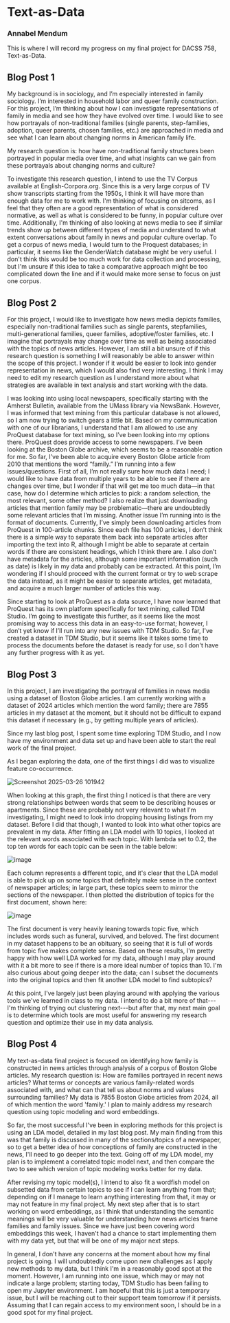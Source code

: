 # Text-as-Data 
### Annabel Mendum
This is where I will record my progress on my final project for DACSS 758, Text-as-Data. 

## Blog Post 1 
My background is in sociology, and I’m especially interested in family sociology. I’m interested in household labor and queer family construction. For this project, I’m thinking about how I can investigate representations of family in media and see how they have evolved over time. I would like to see how portrayals of non-traditional families (single parents, step-families, adoption, queer parents, chosen families, etc.) are approached in media and see what I can learn about changing norms in American family life. 

My research question is: how have non-traditional family structures been portrayed in popular media over time, and what insights can we gain from these portrayals about changing norms and culture? 

To investigate this research question, I intend to use the TV Corpus available at English-Corpora.org. Since this is a very large corpus of TV show transcripts starting from the 1950s, I think it will have more than enough data for me to work with. I'm thinking of focusing on sitcoms, as I feel that they often are a good representation of what is considered normative, as well as what is considered to be funny, in popular culture over time. Additionally, I'm thinking of also looking at news media to see if similar trends show up between different types of media and understand to what extent conversations about family in news and popular culture overlap. To get a corpus of news media, I would turn to the Proquest databases; in particular, it seems like the GenderWatch database might be very useful. I don't think this would be too much work for data collection and processing, but I'm unsure if this idea to take a comparative approach might be too complicated down the line and if it would make more sense to focus on just one corpus. 


## Blog Post 2 
For this project, I would like to investigate how news media depicts families, especially non-traditional families such as single parents, stepfamilies, multi-generational families, queer families, adoptive/foster families, etc. I imagine that portrayals may change over time as well as being associated with the topics of news articles. However, I am still a bit unsure of if this research question is something I will reasonably be able to answer within the scope of this project. I wonder if it would be easier to look into gender representation in news, which I would also find very interesting. I think I may need to edit my research question as I understand more about what strategies are available in text analysis and start working with the data. 

I was looking into using local newspapers, specifically starting with the Amherst Bulletin, available from the UMass library via NewsBank. However, I was informed that text mining from this particular database is not allowed, so I am now trying to switch gears a little bit. Based on my communication with one of our librarians, I understand that I am allowed to use any ProQuest database for text mining, so I’ve been looking into my options there. ProQuest does provide access to some newspapers. I’ve been looking at the Boston Globe archive, which seems to be a reasonable option for me. So far, I’ve been able to acquire every Boston Globe article from 2010 that mentions the word “family.” I’m running into a few issues/questions. First of all, I’m not really sure how much data I need; I would like to have data from multiple years to be able to see if there are changes over time, but I wonder if that will get me too much data—in that case, how do I determine which articles to pick: a random selection, the most relevant, some other method? I also realize that just downloading articles that mention family may be problematic—there are undoubtedly some relevant articles that I’m missing. Another issue I’m running into is the format of documents. Currently, I’ve simply been downloading articles from ProQuest in 100-article chunks. Since each file has 100 articles, I don’t think there is a simple way to separate them back into separate articles after importing the text into R, although I might be able to separate at certain words if there are consistent headings, which I think there are. I also don’t have metadata for the articles, although some important information (such as date) is likely in my data and probably can be extracted. At this point, I’m wondering if I should proceed with the current format or try to web scrape the data instead, as it might be easier to separate articles, get metadata, and acquire a much larger number of articles this way. 

Since starting to look at ProQuest as a data source, I have now learned that ProQuest has its own platform specifically for text mining, called TDM Studio. I’m going to investigate this further, as it seems like the most promising way to access this data in an easy-to-use format; however, I don’t yet know if I’ll run into any new issues with TDM Studio. So far, I've created a dataset in TDM Studio, but it seems like it takes some time to process the documents before the dataset is ready for use, so I don't have any further progress with it as yet. 

## Blog Post 3
In this project, I am investigating the portrayal of families in news media using a dataset of Boston Globe articles. I am currently working with a dataset of 2024 articles which mention the word family; there are 7855 articles in my dataset at the moment, but it should not be difficult to expand this dataset if necessary (e.g., by getting multiple years of articles). 

Since my last blog post, I spent some time exploring TDM Studio, and I now have my environment and data set up and have been able to start the real work of the final project. 

As I began exploring the data, one of the first things I did was to visualize feature co-occurrence. 

![Screenshot 2025-03-26 101942](https://github.com/user-attachments/assets/6796ecb3-d40b-4fa9-a489-1765586dce11)


When looking at this graph, the first thing I noticed is that there are very strong relationships between words that seem to be describing houses or apartments. Since these are probably not very relevant to what I'm investigating, I might need to look into dropping housing listings from my dataset. Before I did that though, I wanted to look into what other topics are prevalent in my data. After fitting an LDA model with 10 topics, I looked at the relevant words associated with each topic. With lambda set to 0.2, the top ten words for each topic can be seen in the table below: 

![image](https://github.com/user-attachments/assets/8734b143-ec2e-47a8-9a51-4cea786b1453)


Each column represents a different topic, and it's clear that the LDA model is able to pick up on some topics that definitely make sense in the context of newspaper articles; in large part, these topics seem to mirror the sections of the newspaper. I then plotted the distribution of topics for the first document, shown here: 

![image](https://github.com/user-attachments/assets/66210fa7-99b0-48b9-a667-57c16e908140)


The first document is very heavily leaning towards topic five, which includes words such as funeral, survived, and beloved. The first document in my dataset happens to be an obituary, so seeing that it is full of words from topic five makes complete sense. Based on these results, I'm pretty happy with how well LDA worked for my data, although I may play around with it a bit more to see if there is a more ideal number of topics than 10. I'm also curious about going deeper into the data; can I subset the documents into the original topics and then fit another LDA model to find subtopics? 

At this point, I've largely just been playing around with applying the various tools we've learned in class to my data. I intend to do a bit more of that---I'm thinking of trying out clustering next---but after that, my next main goal is to determine which tools are most useful for answering my research question and optimize their use in my data analysis.

## Blog Post 4
My text-as-data final project is focused on identifying how family is constructed in news articles through analysis of a corpus of Boston Globe articles. My research question is: How are families portrayed in recent news articles? What terms or concepts are various family-related words associated with, and what can that tell us about norms and values surrounding families? My data is 7855 Boston Globe articles from 2024, all of which mention the word 'family.' I plan to mainly address my research question using topic modeling and word embeddings. 

So far, the most successful I've been in exploring methods for this project is using an LDA model, detailed in my last blog post. My main finding from this was that family is discussed in many of the sections/topics of a newspaper, so to get a better idea of how conceptions of family are constructed in the news, I'll need to go deeper into the text. Going off of my LDA model, my plan is to implement a correlated topic model next, and then compare the two to see which version of topic modeling works better for my data. 

After revising my topic model(s), I intend to also fit a wordfish model on subsetted data from certain topics to see if I can learn anything from that; depending on if I manage to learn anything interesting from that, it may or may not feature in my final project. My next step after that is to start working on word embeddings, as I think that understanding the semantic meanings will be very valuable for understanding how news articles frame families and family issues. Since we have just been covering word embeddings this week, I haven't had a chance to start implementing them with my data yet, but that will be one of my major next steps.

In general, I don't have any concerns at the moment about how my final project is going. I will undoubtedly come upon new challenges as I apply new methods to my data, but I think I'm in a reasonably good spot at the moment. However, I am running into one issue, which may or may not indicate a large problem; starting today, TDM Studio has been failing to open my Jupyter environment. I am hopeful that this is just a temporary issue, but I will be reaching out to their support team tomorrow if it persists. Assuming that I can regain access to my environment soon, I should be in a good spot for my final project. 
